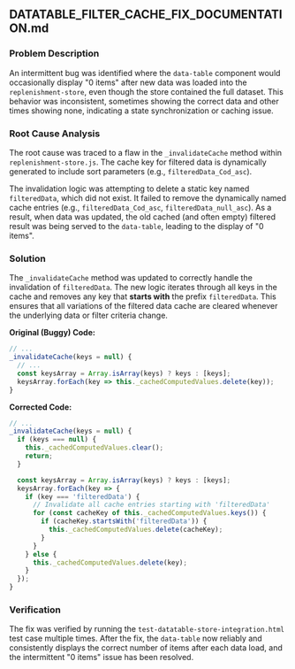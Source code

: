 ## DATATABLE_FILTER_CACHE_FIX_DOCUMENTATION.md

### Problem Description

An intermittent bug was identified where the `data-table` component would occasionally display "0 items" after new data was loaded into the `replenishment-store`, even though the store contained the full dataset. This behavior was inconsistent, sometimes showing the correct data and other times showing none, indicating a state synchronization or caching issue.

### Root Cause Analysis

The root cause was traced to a flaw in the `_invalidateCache` method within `replenishment-store.js`. The cache key for filtered data is dynamically generated to include sort parameters (e.g., `filteredData_Cod_asc`). 

The invalidation logic was attempting to delete a static key named `filteredData`, which did not exist. It failed to remove the dynamically named cache entries (e.g., `filteredData_Cod_asc`, `filteredData_null_asc`). As a result, when data was updated, the old cached (and often empty) filtered result was being served to the `data-table`, leading to the display of "0 items".

### Solution

The `_invalidateCache` method was updated to correctly handle the invalidation of `filteredData`. The new logic iterates through all keys in the cache and removes any key that **starts with** the prefix `filteredData`. This ensures that all variations of the filtered data cache are cleared whenever the underlying data or filter criteria change.

**Original (Buggy) Code:**
```javascript
// ...
_invalidateCache(keys = null) {
  // ...
  const keysArray = Array.isArray(keys) ? keys : [keys];
  keysArray.forEach(key => this._cachedComputedValues.delete(key));
}
```

**Corrected Code:**
```javascript
// ...
_invalidateCache(keys = null) {
  if (keys === null) {
    this._cachedComputedValues.clear();
    return;
  }

  const keysArray = Array.isArray(keys) ? keys : [keys];
  keysArray.forEach(key => {
    if (key === 'filteredData') {
      // Invalidate all cache entries starting with 'filteredData'
      for (const cacheKey of this._cachedComputedValues.keys()) {
        if (cacheKey.startsWith('filteredData')) {
          this._cachedComputedValues.delete(cacheKey);
        }
      }
    } else {
      this._cachedComputedValues.delete(key);
    }
  });
}
```

### Verification

The fix was verified by running the `test-datatable-store-integration.html` test case multiple times. After the fix, the `data-table` now reliably and consistently displays the correct number of items after each data load, and the intermittent "0 items" issue has been resolved.
